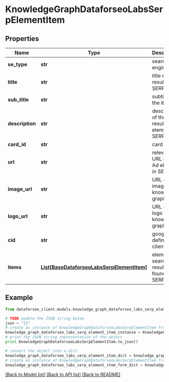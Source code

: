 # KnowledgeGraphDataforseoLabsSerpElementItem


## Properties

Name | Type | Description | Notes
------------ | ------------- | ------------- | -------------
**se_type** | **str** | search engine type | [optional] 
**title** | **str** | title of the result in SERP | [optional] 
**sub_title** | **str** | subtitle of the item | [optional] 
**description** | **str** | description of the results element in SERP | [optional] 
**card_id** | **str** | card id | [optional] 
**url** | **str** | relevant URL of the Ad element in SERP | [optional] 
**image_url** | **str** | URL of the image from knowledge graph | [optional] 
**logo_url** | **str** | URL of the logo from knowledge graph | [optional] 
**cid** | **str** | google-defined client id | [optional] 
**items** | [**List[BaseDataforseoLabsSerpElementItem]**](BaseDataforseoLabsSerpElementItem.md) | elements of search results found in SERP | [optional] 

## Example

```python
from dataforseo_client.models.knowledge_graph_dataforseo_labs_serp_element_item import KnowledgeGraphDataforseoLabsSerpElementItem

# TODO update the JSON string below
json = "{}"
# create an instance of KnowledgeGraphDataforseoLabsSerpElementItem from a JSON string
knowledge_graph_dataforseo_labs_serp_element_item_instance = KnowledgeGraphDataforseoLabsSerpElementItem.from_json(json)
# print the JSON string representation of the object
print KnowledgeGraphDataforseoLabsSerpElementItem.to_json()

# convert the object into a dict
knowledge_graph_dataforseo_labs_serp_element_item_dict = knowledge_graph_dataforseo_labs_serp_element_item_instance.to_dict()
# create an instance of KnowledgeGraphDataforseoLabsSerpElementItem from a dict
knowledge_graph_dataforseo_labs_serp_element_item_form_dict = knowledge_graph_dataforseo_labs_serp_element_item.from_dict(knowledge_graph_dataforseo_labs_serp_element_item_dict)
```
[[Back to Model list]](../README.md#documentation-for-models) [[Back to API list]](../README.md#documentation-for-api-endpoints) [[Back to README]](../README.md)


